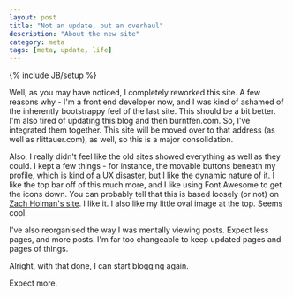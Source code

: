```yaml
---
layout: post
title: "Not an update, but an overhaul"
description: "About the new site"
category: meta
tags: [meta, update, life]
---
```

{% include JB/setup %}

Well, as you may have noticed, I completely reworked this site. A few reasons why - I'm a front end developer now, and I was kind of ashamed of the inherently bootstrappy feel of the last site. This should be a bit better. I'm also tired of updating this blog and then burntfen.com. So, I've integrated them together. This site will be moved over to that address (as well as rlittauer.com), as well, so this is a major consolidation. 

Also, I really didn't feel like the old sites showed everything as well as they could. I kept a few things - for instance, the movable buttons beneath my profile, which is kind of a UX disaster, but I like the dynamic nature of it. I like the top bar off of this much more, and I like using Font Awesome to get the icons down. You can probably tell that this is based loosely (or not) on [Zach Holman's site](zachholman.com). I like it. I also like my little oval image at the top. Seems cool. 

I've also reorganised the way I was mentally viewing posts. Expect less pages, and more posts. I'm far too changeable to keep updated pages and pages of things. 

Alright, with that done, I can start blogging again.  

Expect more.  